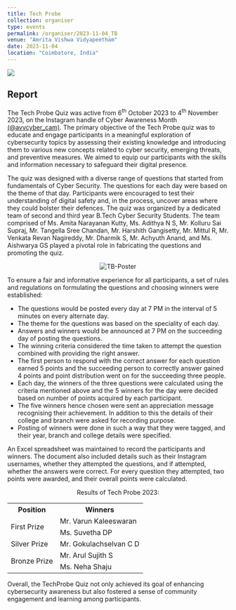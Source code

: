 ```yaml
---
title: Tech Probe
collection: organiser
type: events
permalink: /organiser/2023-11-04_TB
venue: "Amrita Vishwa Vidyapeetham"
date: 2023-11-04
location: "Coimbatore, India"
---
```


![](https://img.shields.io/badge/-Events-blue) 

## Report
The Tech Probe Quiz was active from 6<sup>th</sup> October 2023 to 4<sup>th</sup> November 2023, on the Instagram handle of Cyber Awareness Month <a href="https://www.instagram.com/avvcyber_cam/">(@avvcyber_cam)</a>. The primary
objective of the Tech Probe quiz was to educate and engage participants in a meaningful exploration of cybersecurity topics by assessing their existing
knowledge and introducing them to various new concepts related to cyber security, emerging threats, and preventive measures. We aimed to equip our participants
with the skills and information necessary to safeguard their digital presence.

The quiz was designed with a diverse range of questions that started from fundamentals of Cyber Security. The questions for each day were based on the theme 
of that day. Participants were encouraged to test their understanding of digital safety and, in the process, uncover areas where they could bolster their defences.
The quiz was organized by a dedicated team of second and third year B.Tech Cyber Security Students. The team comprised of Ms. Amita Narayanan Kutty,
Ms. Adithya N S, Mr. Kolluru Sai Supraj, Mr. Tangella Sree Chandan, Mr. Harshith Gangisetty, Mr. Mittul R, Mr. Venkata Revan Nagireddy, Mr. Dharmik S, 
Mr. Achyuth Anand, and Ms. Aishwarya GS played a pivotal role in fabricating the questions and promoting the quiz.

<p align='center'>
<img src="../images/CAM/2023/Tech_Probe/TB_Poster.png" alt="TB-Poster" >
</p>

To ensure a fair and informative experience for all participants, a set of rules and regulations on formulating the questions and choosing winners were established:
<ul>
<li>The questions would be posted every day at 7 PM in the interval of 5 minutes on every alternate day. 
</li>
<li>The theme for the questions was based on the speciality of each day.
</li>
<li>Answers and winners would be announced at 7 PM on the succeeding day of posting the questions.
</li>	
<li>The winning criteria considered the time taken to attempt the question combined with providing the right answer. 
</li>
<li>The first person to respond with the correct answer for each question earned 5 points and the succeeding person to correctly answer gained 4 points and point distribution went on for the succeeding three people. 
</li>
<li>Each day, the winners of the three questions were calculated using the criteria mentioned above and the 5 winners for the day were decided based on number of points acquired by each participant. 
</li>
<li>The five winners hence chosen were sent an appreciation message recognising their achievement. In addition to this the details of their college and branch were asked for recording purpose. 
</li>
<li>Posting of winners were done in such a way that they were tagged, and their year, branch and college details were specified.
</li>
</ul>

An Excel spreadsheet was maintained to record the participants and winners. The document also included details such as their Instagram usernames, 
whether they attempted the questions, and if attempted, whether the answers were correct. For every question they attempted, two points were awarded, 
and their overall points were calculated. 

<p align ='center'>
Results of Tech Probe 2023:
<table align='center'>
        <tr>
            <th>Position</th>
            <th>Winners</th>
        </tr>
        <tr>
            <td rowspan="2">First Prize</td>
            <td>Mr. Varun Kaleeswaran</td>
        </tr>
        <tr>
            <td>Ms. Suvetha DP</td>
        </tr>
        <tr>
            <td>Silver Prize</td>
            <td>Mr. Gokulachselvan C D</td>
        </tr>
        <tr>
            <td rowspan="2">Bronze Prize</td>
            <td>Mr. Arul Sujith S</td>
        </tr>
        <tr>
            <td>Ms. Neha Shaju</td>
        </tr>
    </table>
    


Overall, the TechProbe Quiz not only achieved its goal of enhancing cybersecurity awareness but also fostered a sense of community engagement and learning
among participants.


